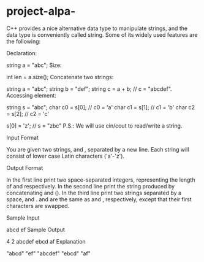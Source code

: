 # project-alpa-
C++ provides a nice alternative data type to manipulate strings, and the data type is conveniently called string. Some of its widely used features are the following:

Declaration:

string a = "abc";
Size:

int len = a.size();
Concatenate two strings:

string a = "abc";
string b = "def";
string c = a + b; // c = "abcdef".
Accessing  element:

string s = "abc";
char   c0 = s[0];   // c0 = 'a'
char   c1 = s[1];   // c1 = 'b'
char   c2 = s[2];   // c2 = 'c'

s[0] = 'z';         // s = "zbc"
P.S.: We will use cin/cout to read/write a string.

Input Format

You are given two strings,  and , separated by a new line. Each string will consist of lower case Latin characters ('a'-'z').

Output Format

In the first line print two space-separated integers, representing the length of  and  respectively.
In the second line print the string produced by concatenating  and  ().
In the third line print two strings separated by a space,  and .  and  are the same as  and , respectively, except that their first characters are swapped.

Sample Input

abcd
ef
Sample Output

4 2
abcdef
ebcd af
Explanation

 "abcd"
 "ef"
 "abcdef"
 "ebcd"
 "af"
